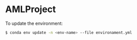 # AMLProject

To update the environment:

```sh
$ conda env update -n <env-name> --file environament.yml
```
